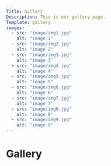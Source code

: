```yaml
---
Title: Gallery
Description: This is our gallery page.
Template: gallery
images:
  - src: "image/img1.jpg"
    alt: "image 1"
  - src: "image/img2.jpg"
    alt: "image 2"
  - src: "image/img3.jpg"
    alt: "image 3"
  - src: "image/img4.jpg"
    alt: "image 4"
  - src: "image/img5.jpg"
    alt: "image 5"
  - src: "image/img6.jpg"
    alt: "image 6"
  - src: "image/img7.jpg"
    alt: "image 7"
  - src: "image/img8.jpg"
    alt: "image 8"
  - src: "image/img9.jpg"
    alt: "image 9"
---
```


Gallery
==========================
